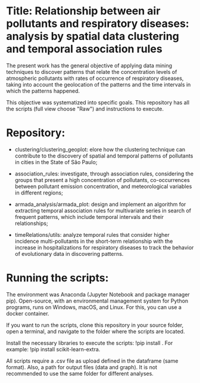 # Title: Relationship between air pollutants and respiratory diseases: analysis by spatial data clustering and temporal association rules

The present work has the general objective of applying data mining techniques to discover patterns that relate the concentration levels of atmospheric pollutants with rates of occurrence of respiratory diseases, taking into account the geolocation of the patterns and the time intervals in which the patterns happened.

This objective was systematized into specific goals. This repository has all the scripts (full view choose "Raw") and instructions to execute. 


# Repository:

- clustering/clustering_geoplot: elore how the clustering technique can contribute to the discovery of spatial and temporal patterns of pollutants in cities in the State of São Paulo;

- association_rules: investigate, through association rules, considering the groups that present a high concentration of pollutants, co-occurrences between pollutant emission concentration, and meteorological variables in different regions;

- armada_analysis/armada_plot: design and implement an algorithm for extracting temporal association rules for multivariate series in search of frequent patterns, which include temporal intervals and their relationships;

- timeRelations/utils: analyze temporal rules that consider higher incidence multi-pollutants in the short-term relationship with the increase in hospitalizations for respiratory diseases to track the behavior of evolutionary data in discovering patterns.


# Running the scripts: 

The environment was Anaconda (Jupyter Notebook and package manager pip). Open-source, with an environmental management system for Python programs, runs on Windows, macOS, and Linux. For this, you can use a docker container.

If you want to run the scripts, clone this repository in your source folder, open a terminal, and navigate to the folder where the scripts are located.

Install the necessary libraries to execute the scripts: !pip install <path>. For example: !pip install scikit-learn-extra.

All scripts require a .csv file as upload defined in the dataframe (same format). Also, a path for output files (data and graph). It is not recommended to use the same folder for different analyses.
